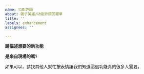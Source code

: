 ```yaml
---
name: 功能許願
about: 鏟子英雄/功能許願回報單
title: ''
labels: enhancement
assignees: ''

---
```


**請描述想要的新功能**

**是來自現場的嗎?**


如果可以，請找其他人幫忙按表情讓我們知道這個功能真的很多人需要。
